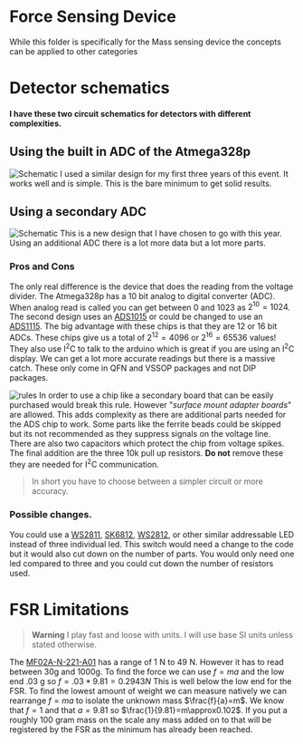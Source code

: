 # Force Sensing Device
While this folder is specifically for the Mass sensing device the concepts can be applied to other categories

# Detector schematics
#### I have these two circuit schematics for detectors with different complexities.

## Using the built in ADC of the Atmega328p
![Schematic](https://i.imgur.com/cdL5cyd.png)
I used a similar design for my first three years of this event. It works well and is simple. This is the bare minimum to get solid results.

## Using a secondary ADC
![Schematic](https://i.imgur.com/GRMG1O0.png)
This is a new design that I have chosen to go with this year. Using an additional ADC there is a lot more data but a lot more parts.

### Pros and Cons
The only real difference is the device that does the reading from the voltage divider. The Atmega328p has a 10 bit analog to digital converter (ADC). When analog read is called you can get between 0 and 1023 as $2^{10} = 1024$. The second design uses an [ADS1015](https://www.ti.com/lit/ds/symlink/ads1015.pdf) or could be changed to use an [ADS1115](https://www.ti.com/lit/ds/symlink/ads1115.pdf). The big advantage with these chips is that they are 12 or 16 bit ADCs. These chips give us a total of $2^{12}=4096$ or $2^{16}=65536$ values! They also use I<sup>2</sup>C to talk to the arduino which is great if you are using an I<sup>2</sup>C display. We can get a lot more accurate readings but there is a massive catch. These only come in QFN and VSSOP packages and not DIP packages.

![rules](https://i.imgur.com/kiXHyrn.png)
In order to use a chip like a secondary board that can be easily purchased would break this rule. However "*surface mount adapter boards*" are allowed. This adds complexity as there are additional parts needed for the ADS chip to work. Some parts like the ferrite beads could be skipped but its not recommended as they suppress signals on the voltage line. There are also two capacitors which protect the chip from voltage spikes. The final addition are the three 10k pull up resistors. **Do not** remove these they are needed for I<sup>2</sup>C communication.

> In short you have to choose between a simpler circuit or more accuracy.

### Possible changes. 
You could use a [WS2811](https://cdn-shop.adafruit.com/datasheets/WS2811.pdf), [SK6812](https://cdn-shop.adafruit.com/product-files/1138/SK6812+LED+datasheet+.pdf), [WS2812](https://cdn-shop.adafruit.com/datasheets/WS2812.pdf), or other similar addressable LED instead of three individual led. This switch would need a change to the code but it would also cut down on the number of parts. You would only need one led compared to three and you could cut down the number of resistors used.

# FSR Limitations
> **Warning**
> I play fast and loose with units. I will use base SI units unless stated otherwise.

The [MF02A-N-221-A01](https://www.adafruit.com/product/1075) has a range of 1 N to 49 N. However it has to read between 30g and 1000g. To find the force we can use $f=ma$ and the low end .03 g so $f=.03*9.81=0.2943N$ This is well below the low end for the FSR. To find the lowest amount of weight we can measure natively we can rearrange $f=ma$ to isolate the unknown mass $\frac{f}{a}=m$. We know that $f=1$ and that $a=9.81$ so $\frac{1}{9.81}=m\approx0.102$. If you put a roughly 100 gram mass on the scale any mass added on to that will be registered by the FSR as the minimum has already been reached.